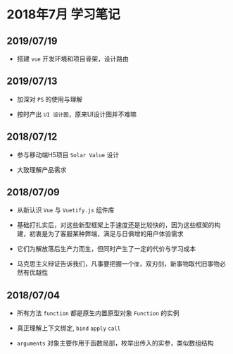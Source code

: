 # 2018年7月 学习笔记

## 2019/07/19

- 搭建 `vue` 开发环境和项目骨架，设计路由

## 2019/07/13

- 加深对 `PS` 的使用与理解

- 按时产出 `UI 设计图`，原来UI设计图并不难嘛

## 2018/07/12

- 参与移动端H5项目 `Solar Value` 设计

- 大致理解产品需求

## 2018/07/09

- 从新认识 `Vue` 与  `Vuetify.js` 组件库

- 基础打扎实后，对这些新型框架上手速度还是比较快的，因为这些框架的构建，初衷是为了客服某种弊端，满足与日俱增的用户体验需求

- 它们为解放落后生产力而生，但同时产生了一定的代价与学习成本

- 马克思主义辩证告诉我们，凡事要把握一个`度`，双刃剑，新事物取代旧事物必然有优越性

## 2018/07/04

- 所有方法 `function` 都是原生内置原型对象 `Function` 的实例

- 真正理解上下文绑定, `bind` `apply` `call`

- `arguments` 对象主要作用于函数局部，枚举出传入的实参，类似数组结构
